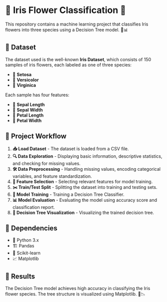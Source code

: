 # 🌸 Iris Flower Classification 🌸

This repository contains a machine learning project that classifies Iris flowers into three species using a Decision Tree model. 🌿📊

## 📂 Dataset
The dataset used is the well-known **Iris Dataset**, which consists of 150 samples of iris flowers, each labeled as one of three species:
- 🌺 **Setosa**
- 🌼 **Versicolor**
- 🌻 **Virginica**

Each sample has four features:
- 🌱 **Sepal Length**
- 🌱 **Sepal Width**
- 🌿 **Petal Length**
- 🌿 **Petal Width**

## 🚀 Project Workflow
1. **📥 Load Dataset** - The dataset is loaded from a CSV file.
2. **🔍 Data Exploration** - Displaying basic information, descriptive statistics, and checking for missing values.
3. **🛠️ Data Preprocessing** - Handling missing values, encoding categorical variables, and feature standardization.
4. **🎯 Feature Selection** - Selecting relevant features for model training.
5. **✂️ Train/Test Split** - Splitting the dataset into training and testing sets.
6. **🧠 Model Training** - Training a Decision Tree Classifier.
7. **📊 Model Evaluation** - Evaluating the model using accuracy score and classification report.
8. **🌳 Decision Tree Visualization** - Visualizing the trained decision tree.

## 🔗 Dependencies
- 🐍 Python 3.x
- 🏗️ Pandas
- 🤖 Scikit-learn
- 📈 Matplotlib

## 🎯 Results
The Decision Tree model achieves high accuracy in classifying the Iris flower species. The tree structure is visualized using Matplotlib. 🌿📉
